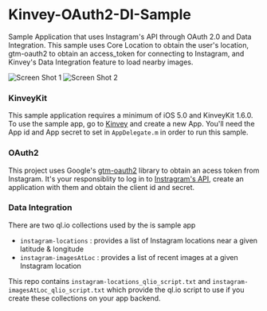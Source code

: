 Kinvey-OAuth2-DI-Sample
=======================

Sample Application that uses Instagram's API through OAuth 2.0 and Data Integration. This sample uses Core Location to obtain the user's location, gtm-oauth2 to obtain an access_token for connecting to Instagram, and Kinvey's Data Integration feature to load nearby images. 

![Screen Shot 1](https://github.com/Kinvey/Kinvey-OAuth2-DI-Sample/raw/master/images/OAuth2Example_screen1.png)
![Screen Shot 2](https://github.com/Kinvey/Kinvey-OAuth2-DI-Sample/raw/master/images/OAuth2Example_screen2.png)

### KinveyKit
This sample application requires a minimum of iOS 5.0 and KinveyKit 1.6.0. To use the sample app, go to [Kinvey](http://console.kinvey.com) and create a new App. You'll need the App id and App secret to set in `AppDelegate.m` in order to run this sample. 

### OAuth2
This project uses Google's [gtm-oauth2](http://code.google.com/p/gtm-oauth2/) library to obtain an acess token from Instagram. It's your responsiblity to log in to [Instragram's API](http://instagram.com/developer/), create an application with them and obtain the client id and secret. 

### Data Integration
There are two ql.io collections used by the is sample app
* `instagram-locations` : provides a list of Instagram locations near a given latitude & longitude 
* `instagram-imagesAtLoc` : provides a list of recent images at a given Instagram location

This repo contains `instagram-locations_qlio_script.txt` and `instagram-imagesAtLoc_qlio_script.txt` which provide the ql.io script to use if you create these collections on your app backend. 
